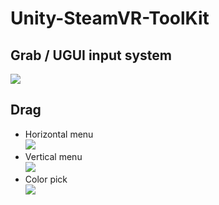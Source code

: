 # Unity-SteamVR-ToolKit
## Grab / UGUI input system
<img src="https://github.com/shinn716/VRUguiSample/blob/main/gif/grab01.gif" /></a>  
## Drag  
 - Horizontal menu  
<img src="https://github.com/shinn716/VRUguiSample/blob/main/gif/drag01.gif" /></a>    
 - Vertical menu  
<img src="https://github.com/shinn716/VRUguiSample/blob/main/gif/drag02.gif" /></a>  
 - Color pick  
<img src="https://github.com/shinn716/VRUguiSample/blob/main/gif/colorpick.gif" /></a>  
